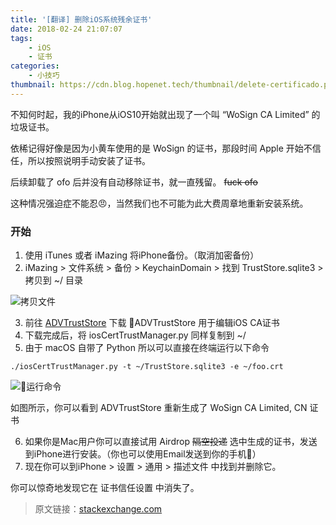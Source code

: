 ```yaml
---
title: '[翻译] 删除iOS系统残余证书'
date: 2018-02-24 21:07:07
tags:
    - iOS
    - 证书
categories:
    - 小技巧
thumbnail: https://cdn.blog.hopenet.tech/thumbnail/delete-certificado.png
---
```


不知何时起，我的iPhone从iOS10开始就出现了一个叫 “WoSign CA Limited” 的垃圾证书。

依稀记得好像是因为小黄车使用的是 WoSign 的证书，那段时间 Apple 开始不信任，所以按照说明手动安装了证书。

后续卸载了 ofo 后并没有自动移除证书，就一直残留。 ~~fuck ofo~~

<!-- more  -->

这种情况强迫症不能忍😠，当然我们也不可能为此大费周章地重新安装系统。

### 开始

1. 使用 iTunes 或者 iMazing 将iPhone备份。（取消加密备份）
2. iMazing > 文件系统 > 备份 > KeychainDomain > 找到 TrustStore.sqlite3 > 拷贝到 ~/ 目录

![拷贝文件](https://cdn.blog.hopenet.tech/article/delete-certificado-residual/1.png)

3. 前往 [ADVTrustStore](https://github.com/ADVTOOLS/ADVTrustStore) 下载 ADVTrustStore 用于编辑iOS CA证书
4. 下载完成后，将 iosCertTrustManager.py 同样复制到 ~/
5. 由于 macOS 自带了 Python 所以可以直接在终端运行以下命令

``` ./iosCertTrustManager.py -t ~/TrustStore.sqlite3 -e ~/foo.crt ```

![运行命令](https://cdn.blog.hopenet.tech/article/delete-certificado-residual/2.png)

如图所示，你可以看到 ADVTrustStore 重新生成了 WoSign CA Limited, CN 证书

6. 如果你是Mac用户你可以直接试用 Airdrop ~~隔空投递~~ 选中生成的证书，发送到iPhone进行安装。（你也可以使用Email发送到你的手机）
7. 现在你可以到iPhone > 设置 > 通用 > 描述文件 中找到并删除它。

你可以惊奇地发现它在 证书信任设置 中消失了。
<br />

> 原文链接：[stackexchange.com](https://apple.stackexchange.com/questions/300203/how-can-i-delete-a-certificate-that-got-restored-from-a-backup-under-ios-10-11)